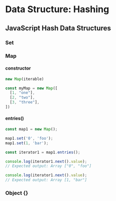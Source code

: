 # Data Structure: Hashing 
## JavaScript Hash Data Structures 
### Set 
### Map 
#### constructor 
```ts
new Map(iterable)

const myMap = new Map([
  [1, "one"],
  [2, "two"],
  [3, "three"],
])
```

#### entries() 
```js
const map1 = new Map();

map1.set('0', 'foo');
map1.set(1, 'bar');

const iterator1 = map1.entries();

console.log(iterator1.next().value);
// Expected output: Array ["0", "foo"]

console.log(iterator1.next().value);
// Expected output: Array [1, "bar"]
```

### Object {}
